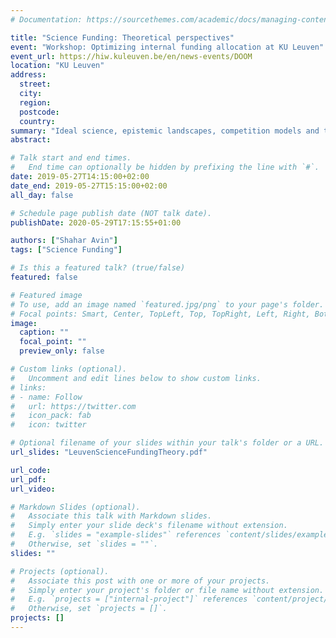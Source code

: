 ```yaml
---
# Documentation: https://sourcethemes.com/academic/docs/managing-content/

title: "Science Funding: Theoretical perspectives"
event: "Workshop: Optimizing internal funding allocation at KU Leuven"
event_url: https://hiw.kuleuven.be/en/news-events/DOOM
location: "KU Leuven"
address:
  street:
  city:
  region:
  postcode:
  country:
summary: "Ideal science, epistemic landscapes, competition models and the politics of science: Different theoretical lenses on science funding."
abstract:

# Talk start and end times.
#   End time can optionally be hidden by prefixing the line with `#`.
date: 2019-05-27T14:15:00+02:00
date_end: 2019-05-27T15:15:00+02:00
all_day: false

# Schedule page publish date (NOT talk date).
publishDate: 2020-05-29T17:15:55+01:00

authors: ["Shahar Avin"]
tags: ["Science Funding"]

# Is this a featured talk? (true/false)
featured: false

# Featured image
# To use, add an image named `featured.jpg/png` to your page's folder. 
# Focal points: Smart, Center, TopLeft, Top, TopRight, Left, Right, BottomLeft, Bottom, BottomRight.
image:
  caption: ""
  focal_point: ""
  preview_only: false

# Custom links (optional).
#   Uncomment and edit lines below to show custom links.
# links:
# - name: Follow
#   url: https://twitter.com
#   icon_pack: fab
#   icon: twitter

# Optional filename of your slides within your talk's folder or a URL.
url_slides: "LeuvenScienceFundingTheory.pdf"

url_code:
url_pdf:
url_video:

# Markdown Slides (optional).
#   Associate this talk with Markdown slides.
#   Simply enter your slide deck's filename without extension.
#   E.g. `slides = "example-slides"` references `content/slides/example-slides.md`.
#   Otherwise, set `slides = ""`.
slides: ""

# Projects (optional).
#   Associate this post with one or more of your projects.
#   Simply enter your project's folder or file name without extension.
#   E.g. `projects = ["internal-project"]` references `content/project/deep-learning/index.md`.
#   Otherwise, set `projects = []`.
projects: []
---
```

